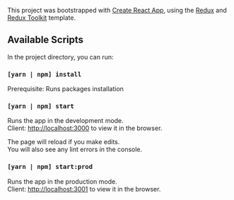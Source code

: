 This project was bootstrapped with [Create React App](https://github.com/facebook/create-react-app), using the [Redux](https://redux.js.org/) and [Redux Toolkit](https://redux-toolkit.js.org/) template.

## Available Scripts

In the project directory, you can run:

### `[yarn | npm] install`

Prerequisite: Runs packages installation

### `[yarn | npm] start`

Runs the app in the development mode.<br />
Client: [http://localhost:3000](http://localhost:3000) to view it in the browser.<br />

The page will reload if you make edits.<br />
You will also see any lint errors in the console.

### `[yarn | npm] start:prod`

Runs the app in the production mode.<br />
Client: [http://localhost:3001](http://localhost:3001) to view it in the browser.<br />

